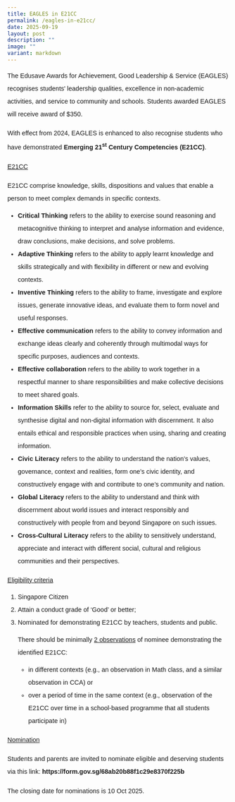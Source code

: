 ```yaml
---
title: EAGLES in E21CC
permalink: /eagles-in-e21cc/
date: 2025-09-19
layout: post
description: ""
image: ""
variant: markdown
---
```

<p style="margin-top:10px;font-size:14.5px; line-height:2;font-family:sans-serif;"> The Edusave Awards for Achievement, Good Leadership &amp; Service (EAGLES) recognises students' leadership qualities, excellence in non-academic activities, and service to community and schools. Students awarded EAGLES will receive award of $350.</p>

<p style="margin-top:10px;font-size:14.5px; line-height:2;font-family:sans-serif;">With effect from 2024, EAGLES is enhanced to also recognise students who have demonstrated <strong style="font-family:sans-serif;"> Emerging 21<sup style="font-family:sans-serif;">st</sup> Century Competencies (E21CC)</strong>.</p>

<p style="margin-top:10px;font-size:14.5px; line-height:2;font-family:sans-serif;">	<u style="font-family:sans-serif;">E21CC</u></p>

<p style="margin-top:10px;font-size:14.5px; line-height:2;font-family:sans-serif;">E21CC comprise knowledge, skills, dispositions and values that enable a person to meet complex demands in specific contexts.</p>
	
<ul style="margin-top:-5px;">
<li style="font-size:14.5px; line-height:2;font-family:sans-serif;"><strong style="font-family:sans-serif;">Critical Thinking</strong> refers to the ability to exercise sound reasoning and metacognitive thinking to interpret and analyse information and evidence, draw conclusions, make decisions, and solve problems.</li>
<li style="font-size:14.5px; line-height:2;font-family:sans-serif;"><strong style="font-family:sans-serif;">Adaptive Thinking</strong> refers to the ability to apply learnt knowledge and skills
strategically and with flexibility in different or new and evolving contexts.</li>
<li style="font-size:14.5px; line-height:2;font-family:sans-serif;"><strong style="font-family:sans-serif;">Inventive Thinking</strong> refers to the ability to frame, investigate and explore issues, generate innovative ideas, and evaluate them to form novel and useful responses.</li>
<li style="font-size:14.5px; line-height:2;font-family:sans-serif;"><strong style="font-family:sans-serif;">Effective communication</strong> refers to the ability to convey information and exchange ideas clearly and coherently through multimodal ways for specific purposes,
audiences and contexts.</li>
<li style="font-size:14.5px; line-height:2;font-family:sans-serif;"><strong style="font-family:sans-serif;">Effective collaboration</strong> refers to the ability to work together in a respectful manner to share responsibilities and make collective decisions to meet shared goals.</li>
<li style="font-size:14.5px; line-height:2;font-family:sans-serif;"><strong style="font-family:sans-serif;">Information Skills</strong> refer to the ability to source for, select, evaluate and synthesise digital and non-digital information with discernment. It also entails ethical and responsible practices when using, sharing and creating information.</li>
<li style="font-size:14.5px; line-height:2;font-family:sans-serif;"><strong style="font-family:sans-serif;">Civic Literacy</strong> refers to the ability to understand the nation’s values, governance, context and realities, form one’s civic identity, and constructively engage with and contribute to one’s community and nation.</li>
<li style="font-size:14.5px; line-height:2;font-family:sans-serif;"><strong style="font-family:sans-serif;">Global Literacy</strong> refers to the ability to understand and think with discernment about world issues and interact responsibly and constructively with people from and beyond Singapore on such issues.</li>
<li style="font-size:14.5px; line-height:2;font-family:sans-serif;"><strong style="font-family:sans-serif;">Cross-Cultural Literacy</strong> refers to the ability to sensitively understand, appreciate and interact with different social, cultural and religious communities and their perspectives.</li></ul>

<p style="margin-top:10px;font-size:14.5px; line-height:2;font-family:sans-serif;">	<u style="font-family:sans-serif;">Eligibility criteria</u></p>
	
<p style="margin-top:10px;font-size:14.5px; line-height:2;font-family:sans-serif;"></p><ol style="margin-top:-5px;">
<li style="font-size:14.5px; line-height:2;font-family:sans-serif;">Singapore Citizen</li>
<li style="font-size:14.5px; line-height:2;font-family:sans-serif;">Attain a conduct grade of ‘Good’ or better;</li>
<li style="font-size:14.5px; line-height:2;font-family:sans-serif;">Nominated for demonstrating E21CC by teachers, students and public.</li>
	<p style="margin-top:10px;font-size:14.5px; line-height:2;font-family:sans-serif;">There should be minimally <u style="font-family:sans-serif;">2 observations</u> of nominee demonstrating the identified
E21CC:</p>
	<ul style="margin-top:-5px;">
<li style="font-size:14.5px; line-height:2;font-family:sans-serif;">in different contexts (e.g., an observation in Math class, and a similar observation
in CCA) or</li>
<li style="font-size:14.5px; line-height:2;font-family:sans-serif;">over a period of time in the same context (e.g., observation of the E21CC over
time in a school-based programme that all students participate in)</li>
</ul>
</ol>

<p style="margin-top:10px;font-size:14.5px; line-height:2;font-family:sans-serif;">	<u style="font-family:sans-serif;">Nomination</u></p>

	
<p style="margin-top:10px;font-size:14.5px; line-height:2;font-family:sans-serif;">Students and parents are invited to nominate eligible and deserving students via this
link:<a href="https://form.gov.sg/68ab20b88f1c29e8370f225b" style="font-size:14.5px; line-height:1.5;font-family:sans-serif;font-weight:bold;text-decoration: none;"> https://form.gov.sg/68ab20b88f1c29e8370f225b</a></p>
<p style="margin-top:10px;font-size:14.5px; line-height:2;font-family:sans-serif;">The closing date for nominations is 10 Oct 2025.</p>